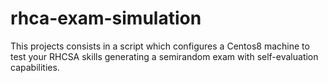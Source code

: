 # rhca-exam-simulation
This projects consists in a script which configures a Centos8 machine to test your RHCSA skills generating a semirandom exam with self-evaluation capabilities.
